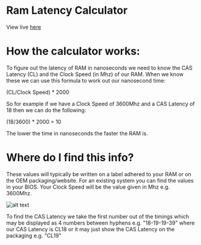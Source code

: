 # Ram Latency Calculator

View live [here](https://chrislrogers.github.io/Ram-Latency-Calculator/ "Live Version on GitHub Pages")

# How the calculator works:

To figure out the latency of RAM in nanoseconds we need to know the CAS Latency (CL) and the Clock Speed (in Mhz) of our RAM. When we know these we can use this formula to work out our nanosecond time:

(CL/Clock Speed) * 2000

So for example if we have a Clock Speed of 3600Mhz and a CAS Latency of 18 then we can do the following:

(18/3600) * 2000 = 10

The lower the time in nanoseconds the faster the RAM is.

# Where do I find this info?

These values will typically be written on a label adhered to your RAM or on the OEM packaging/website. For an existing system you can find the values in your BIOS. Your Clock Speed will be the value given in Mhz e.g. 3600Mhz.

![alt text](https://chrislrogers.github.io/Ram-Latency-Calculator/label.png "RAM Label Example")

 To find the CAS Latency we take the first number out of the timings which may be displayed as 4 numbers between hyphens e.g. "18-19-19-39" where our CAS Latency is CL18 or it may just show the CAS Latency on the packaging e.g. "CL19"
